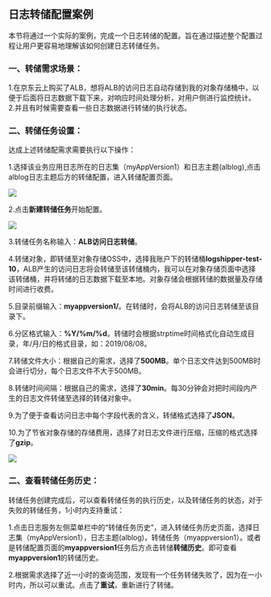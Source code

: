 ## 日志转储配置案例

本节将通过一个实际的案例，完成一个日志转储的配置。旨在通过描述整个配置过程让用户更容易地理解该如何创建日志转储任务。

### 一、转储需求场景：

1.在京东云上购买了ALB，想将ALB的访问日志自动存储到我的对象存储桶中，以便于后面将日志数据下载下来，对响应时间处理分析，对用户侧进行监控统计。
2.并且有时候需要查看一些日志数据进行转储的执行状态。

### 二、转储任务设置：

达成上述转储配需求需要执行以下操作：

1.选择该业务应用日志所在的日志集（myAppVersion1）和日志主题(alblog),点击alblog日志主题后方的转储配置，进入转储配置页面。

![](https://raw.githubusercontent.com/jdcloudcom/cn/zhangwenjie-only/image/LogService/LogTransfer/case01.jpg)

2.点击**新建转储任务**开始配置。

![](https://raw.githubusercontent.com/jdcloudcom/cn/zhangwenjie-only/image/LogService/LogTransfer/case02.jpg)

3.转储任务名称输入：**ALB访问日志转储**。

4.转储对象，即转储至对象存储OSS中，选择我账户下的转储桶**logshipper-test-10**，ALB产生的访问日志将会转储至该转储桶内，我可以在对象存储页面中选择该转储桶，并将转储的日志数据下载至本地。对象存储会根据转储的数据量及存储时间进行收费。

5.目录前缀输入：**myappversion1/**。在转储时，会将ALB的访问日志转储至该目录下。

6.分区格式输入：**%Y/%m/%d**。转储时会根据strptime时间格式化自动生成目录，年/月/日的格式目录，如：2019/08/08。

7.转储文件大小：根据自己的需求，选择了**500MB**。单个日志文件达到500MB时会进行切分，每个日志文件不大于500MB。

8.转储时间间隔：根据自己的需求，选择了**30min**。每30分钟会对把时间段内产生的日志文件转储至选择的转储对象中。

9.为了便于查看访问日志中每个字段代表的含义，转储格式选择了**JSON**。

10.为了节省对象存储的存储费用，选择了对日志文件进行压缩，压缩的格式选择了**gzip**。

![](https://raw.githubusercontent.com/jdcloudcom/cn/zhangwenjie-only/image/LogService/LogTransfer/case03.jpg)

### 二、查看转储任务历史：

转储任务创建完成后，可以查看转储任务的执行历史，以及转储任务的状态，对于失败的转储任务，1小时内支持重试：

1.点击日志服务左侧菜单栏中的“转储任务历史”，进入转储任务历史页面，选择日志集（myAppVersion1），日志主题(alblog)，转储任务（myappversion1）。或者是转储配置页面的**myappversion1**任务后方点击转储**转储历史**。即可查看**myappversion1**的转储历史。

2.根据需求选择了近一小时的查询范围，发现有一个任务转储失败了，因为在一小时内，所以可以重试。点击了**重试**，重新进行了转储。

















